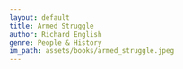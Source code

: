 ```yaml
---
layout: default
title: Armed Struggle
author: Richard English
genre: People & History
im_path: assets/books/armed_struggle.jpeg
---
```

